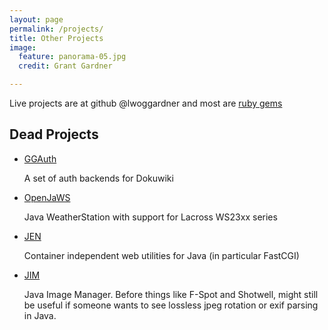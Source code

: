 ```yaml
---
layout: page
permalink: /projects/
title: Other Projects
image:
  feature: panorama-05.jpg
  credit: Grant Gardner

---
```

Live projects are at github @lwoggardner and most are [ruby gems](https://rubygems.org/profiles/lwoggardner)

## Dead Projects

* [GGAuth](http:/https://www.dokuwiki.org/auth:ggauth)

   A set of auth backends for Dokuwiki

* [OpenJaWS](http://openjaws.googlecode.com/)

    Java WeatherStation with support for Lacross WS23xx series

* [JEN](http://jen.sourceforge.net/)

    Container independent web utilities for Java (in particular FastCGI)

* [JIM](http://jim.sourceforge.net/)

    Java Image Manager. Before things like F-Spot and Shotwell, might still be useful
    if someone wants to see lossless jpeg rotation or exif parsing in Java.
     
